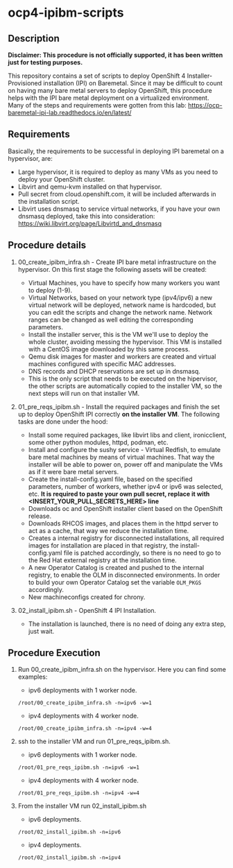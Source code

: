 # ocp4-ipibm-scripts
## Description

**Disclaimer: This procedure is not officially supported, it has been written just for testing purposes.**

This repository contains a set of scripts to deploy OpenShift 4 Installer-Provisioned installation (IPI) on Baremetal.
Since it may be difficult to count on having many bare metal servers to deploy OpenShift, this procedure helps with the IPI bare metal deployment on a virtualized environment.
Many of the steps and requirements were gotten from this lab: https://ocp-baremetal-ipi-lab.readthedocs.io/en/latest/

## Requirements
Basically, the requirements to be successful in deploying IPI baremetal on a hypervisor, are:
* Large hypervisor, it is required to deploy as many VMs as you need to deploy your OpenShift cluster.
* Libvirt and qemu-kvm installed on that hypervisor.
* Pull secret from cloud.openshift.com, it will be included afterwards in the installation script.
* Libvirt uses dnsmasq to service virtual networks, if you have your own dnsmasq deployed, take this into consideration: https://wiki.libvirt.org/page/Libvirtd_and_dnsmasq

## Procedure details
1. 00_create_ipibm_infra.sh - Create IPI bare metal infrastructure on the hypervisor. On this first stage the following assets will be created:
   - Virtual Machines, you have to specify how many workers you want to deploy (1-9).
   - Virtual Networks, based on your network type (ipv4/ipv6) a new virtual network will be deployed, network name is hardcoded, but you can edit the scripts and change the network name. Network ranges can be changed as well editing the corresponding parameters.
   - Install the installer server, this is the VM we'll use to deploy the whole cluster, avoiding messing the hypervisor. This VM is installed with a CentOS image downloaded by this same process.
   - Qemu disk images for master and workers are created and virtual machines configured with specific MAC addresses.
   - DNS records and DHCP reservations are set up in dnsmasq.
   - This is the only script that needs to be executed on the hipervisor, the other scripts are automatically copied to the installer VM, so the next steps will run on that installer VM.

2. 01_pre_reqs_ipibm.sh - Install the required packages and finish the set up to deploy OpenShift IPI correctly **on the installer VM**. The following tasks are done under the hood:
   - Install some required packages, like libvirt libs and client, ironicclient, some other python modules, httpd, podman, etc.
   - Install and configure the sushy service - Virtual Redfish, to emulate bare metal machines by means of virtual machines. That way the installer will be able to power on, power off and manipulate the VMs as if it were bare metal servers.
   - Create the install-config.yaml file, based on the specified parameters, number of workers, whether ipv4 or ipv6 was selected, etc. **It is required to paste your own pull secret, replace it with <INSERT_YOUR_PULL_SECRETS_HERE> line**
   - Downloads oc and OpenShift installer client based on the OpenShift release.
   - Downloads RHCOS images, and places them in the httpd server to act as a cache, that way we reduce the installation time.
   - Creates a internal registry for disconnected installations, all required images for installation are placed in that registry, the install-config.yaml file is patched accordingly, so there is no need to go to the Red Hat external registry at the installation time.
   - A new Operator Catalog is created and pushed to the internal registry, to enable the OLM in disconnected environments. In order to build your own Operator Catalog set the variable `OLM_PKGS` accordingly.
   - New machineconfigs created for chrony.

3. 02_install_ipibm.sh - OpenShift 4 IPI Installation.
   - The installation is launched, there is no need of doing any extra step, just wait.

## Procedure Execution
1. Run 00_create_ipibm_infra.sh on the hypervisor.
Here you can find some examples:

   * ipv6 deployments with 1 worker node.

   `/root/00_create_ipibm_infra.sh -n=ipv6 -w=1`

   * ipv4 deployments with 4 worker node.

   `/root/00_create_ipibm_infra.sh -n=ipv4 -w=4`

2. ssh to the installer VM and run 01_pre_reqs_ipibm.sh.

   * ipv6 deployments with 1 worker node.

   `/root/01_pre_reqs_ipibm.sh -n=ipv6 -w=1`

   * ipv4 deployments with 4 worker node.

   `/root/01_pre_reqs_ipibm.sh -n=ipv4 -w=4`

3. From the installer VM run 02_install_ipibm.sh

   * ipv6 deployments.

   `/root/02_install_ipibm.sh -n=ipv6`

   * ipv4 deployments.

   `/root/02_install_ipibm.sh -n=ipv4`
